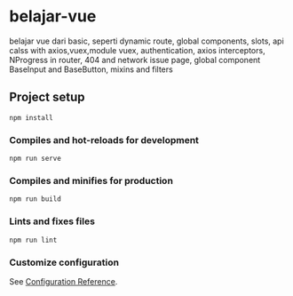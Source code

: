 # belajar-vue

belajar vue dari basic, seperti dynamic route, global components, slots, api calss with axios,vuex,module vuex, authentication, axios interceptors, NProgress in router, 404 and network issue page, global component BaseInput and BaseButton, mixins and filters

## Project setup

```
npm install
```

### Compiles and hot-reloads for development

```
npm run serve
```

### Compiles and minifies for production

```
npm run build
```

### Lints and fixes files

```
npm run lint
```

### Customize configuration

See [Configuration Reference](https://cli.vuejs.org/config/).
